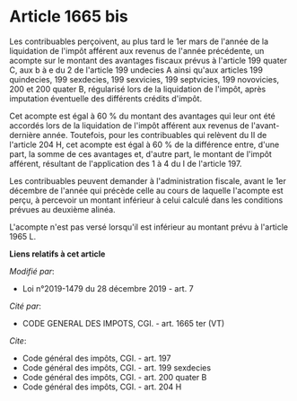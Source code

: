 # Article 1665 bis

Les contribuables perçoivent, au plus tard le 1er mars de l'année de la liquidation de l'impôt afférent aux revenus de
l'année précédente, un acompte sur le montant des avantages fiscaux prévus à l'article 199 quater C, aux b à e du 2 de
l'article 199 undecies A ainsi qu'aux articles 199 quindecies, 199 sexdecies, 199 sexvicies, 199 septvicies, 199 novovicies,
200 et 200 quater B, régularisé lors de la liquidation de l'impôt, après imputation éventuelle des différents crédits
d'impôt.

Cet acompte est égal à 60 % du montant des avantages qui leur ont été accordés lors de la liquidation de l'impôt afférent aux
revenus de l'avant-dernière année. Toutefois, pour les contribuables qui relèvent du II de l'article 204 H, cet acompte est
égal à 60 % de la différence entre, d'une part, la somme de ces avantages et, d'autre part, le montant de l'impôt afférent,
résultant de l'application des 1 à 4 du I de l'article 197.

Les contribuables peuvent demander à l'administration fiscale, avant le 1er décembre de l'année qui précède celle au cours de
laquelle l'acompte est perçu, à percevoir un montant inférieur à celui calculé dans les conditions prévues au deuxième
alinéa.

L'acompte n'est pas versé lorsqu'il est inférieur au montant prévu à l'article 1965 L.

**Liens relatifs à cet article**

_Modifié par_:

  - Loi n°2019-1479 du 28 décembre 2019 - art. 7

_Cité par_:

  - CODE GENERAL DES IMPOTS, CGI. - art. 1665 ter (VT)

_Cite_:

  - Code général des impôts, CGI. - art. 197
  - Code général des impôts, CGI. - art. 199 sexdecies
  - Code général des impôts, CGI. - art. 200 quater B
  - Code général des impôts, CGI. - art. 204 H
